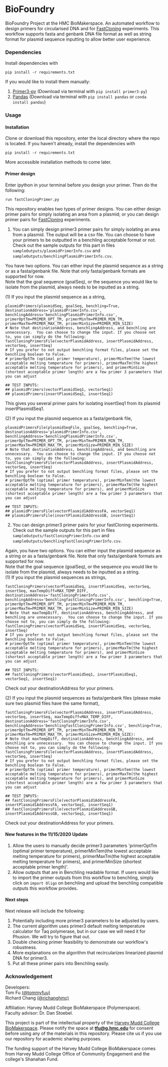 # BioFoundry

BioFoundry Project at the HMC BioMakerspace. An automated workflow to design primers for circularised DNA and for [FastCloning](https://bmcbiotechnol.biomedcentral.com/articles/10.1186/1472-6750-11-92) experiments. This workflow supports fasta and genbank DNA file format as well as string format for plasmid sequence inputting to allow better user experience.

### Dependencies

Install dependencies with

```
pip install -r requirements.txt
```

If you would like to install them manually:

1. [Primer3-py](https://libnano.github.io/primer3-py/index.html) (Download via terminal with `pip install primer3-py`)
2. [Pandas](https://pandas.pydata.org/pandas-docs/stable/index.html) (Download via terminal with `pip install pandas` or `conda install pandas`)

### Usage

#### Installation

Clone or download this repository, enter the local directory where the repo is located. If you haven't already, install the dependencies with

```
pip install -r requirements.txt
```

More accessible installation methods to come later.

#### Primer design

Enter ipython in your terminal before you design your primer. Then do the following:

```
run fastCloningPrimer.py
```

This repository enables two types of primer designs. You can either design primer pairs for simply isolating an area from a plasmid; or you can design primer pairs for [FastCloning](https://bmcbiotechnol.biomedcentral.com/articles/10.1186/1472-6750-11-92) experiments.

1. You can simply design primer3 primer pairs for simply isolating an area from a plasmid. The output will be a csv file. You can choose to have your primers to be outputted in a benchling acceptable format or not. Check out the sample outputs for this part in files `sampleOutputs/plasmidPrimerInfo.csv` and `sampleOutputs/benchlingPlasmidPrimerInfo.csv`.

You have two options. You can either input the plasmid sequence as a string or as a fasta/genbank file. Note that only fasta/genbank formats are supported for now.\
Note that the goal sequence (goalSeq), or the sequence you would like to isolate from the plasmid, always needs to be inputted as a string.

(1) If you input the plasmid sequence as a string,

```
plasmidPrimers(plasmidSeq, goalSeq, benchling=True, destinationAddress='plasmidPrimerInfo.csv', benchlingAddress='benchlingPlasmidPrimerInfo.csv', primerOptTm=PRIMER_OPT_TM, primerMinTm=PRIMER_MIN_TM, primerMaxTm=PRIMER_MAX_TM, primerMinSize=PRIMER_MIN_SIZE)
# Note that destinationAddress, benchlingAddress, and benchling are unnecessary.  You can choose to change the input. If you choose not to, you can simply do the following:
fastCloningPrimersFile(vectorPlasmidAddress, insertPlasmidAddress, vectorSeq, insertSeq)
# If you prefer to not output benchling format files, please set the benchling boolean to False.
# primerOptTm (optimal primer temperature), primerMinTem(the lowest acceptable melting temperature for primers), primerMaxTm(the highest acceptable melting temperature for primers), and primerMinSize (shortest acceptable primer length) are a few primer 3 parameters that you can adjust

## TEST INPUTS:
## plasmidPrimers(vectorPlasmidSeq1, vectorSeq1)
## plasmidPrimers(insertPlasmidSeq1, insertSeq1)
```

This gives you several primer pairs for isolating insertSeq1 from its plasmid insertPlasmidSeq1.

(2) If you input the plasmid sequence as a fasta/genbank file,

```
plasmidPrimersFile(plasmidSeqFile, goalSeq, benchling=True, destinationAddress='plasmidPrimerInfo.csv', benchlingAddress='benchlingPlasmidPrimerInfo.csv', primerOptTm=PRIMER_OPT_TM, primerMinTm=PRIMER_MIN_TM, primerMaxTm=PRIMER_MAX_TM, primerMinSize=PRIMER_MIN_SIZE)
# Note that destinationAddress, benchlingAddress, and benchling are unnecessary.  You can choose to change the input. If you choose not to, you can simply do the following:
fastCloningPrimersFile(vectorPlasmidAddress, insertPlasmidAddress, vectorSeq, insertSeq)
# If you prefer to not output benchling format files, please set the benchling boolean to False.
# primerOptTm (optimal primer temperature), primerMinTem(the lowest acceptable melting temperature for primers), primerMaxTm(the highest acceptable melting temperature for primers), and primerMinSize (shortest acceptable primer length) are a few primer 3 parameters that you can adjust

## TEST INPUTS:
## plasmidPrimersFile(vectorPlasmid1AddressFA, vectorSeq1)
## plasmidPrimersFile(insertPlasmid1AddressGB, insertSeq1)
```

2. You can design primer3 primer pairs for your fastCloning experiments. Check out the sample outputs for this part in files `sampleOutputs/fastCloningPrimerInfo.csv` and `sampleOutputs/benchlingfastCloningPrimerInfo.csv`.

Again, you have two options. You can either input the plasmid sequence as a string or as a fasta/genbank file. Note that only fasta/genbank formats are supported for now.\
Note that the goal sequence (goalSeq), or the sequence you would like to isolate from the plasmid, always needs to be inputted as a string.\
(1) If you input the plasmid sequences as strings,

```
fastCloningPrimers(vectorPlasmidSeq, insertPlasmidSeq, vectorSeq, insertSeq, maxTempDiff=MAX_TEMP_DIFF, destinationAddress='fastCloningPrimerInfo.csv', benchlingAddress='benchlingfastCloningPrimerInfo.csv', benchling=True, primerOptTm=PRIMER_OPT_TM, primerMinTm=PRIMER_MIN_TM, primerMaxTm=PRIMER_MAX_TM, primerMinSize=PRIMER_MIN_SIZE)
# Note that maxTempDiff, destinationAddress, benchlingAddress, and benchling are unnecessary.  You can choose to change the input. If you choose not to, you can simply do the following:
fastCloningPrimers(vectorPlasmidSeq, insertPlasmidSeq, vectorSeq, insertSeq)
# If you prefer to not output benchling format files, please set the benchling boolean to False.
# primerOptTm (optimal primer temperature), primerMinTem(the lowest acceptable melting temperature for primers), primerMaxTm(the highest acceptable melting temperature for primers), and primerMinSize (shortest acceptable primer length) are a few primer 3 parameters that you can adjust

## TEST INPUTS:
## fastCloningPrimers(vectorPlasmidSeq1, insertPlasmidSeq1, vectorSeq1, insertSeq1)
```

Check out your destinationAddress for your primers.

(2) If you input the plasmid sequences as fasta/genbank files (please make sure two plasmid files have the same format),

```
fastCloningPrimersFile(vectorPlasmidAddress, insertPlasmidAddress, vectorSeq, insertSeq, maxTempDiff=MAX_TEMP_DIFF, destinationAddress='fastCloningPrimerInfo.csv', benchlingAddress='benchlingfastCloningPrimerInfo.csv', benchling=True, primerOptTm=PRIMER_OPT_TM, primerMinTm=PRIMER_MIN_TM, primerMaxTm=PRIMER_MAX_TM, primerMinSize=PRIMER_MIN_SIZE):
# Note that maxTempDiff, destinationAddress, benchlingAddress, and benchling are unnecessary.  You can choose to change the input. If you choose not to, you can simply do the following:
fastCloningPrimersFile(vectorPlasmidAddress, insertPlasmidAddress, vectorSeq, insertSeq)
# If you prefer to not output benchling format files, please set the benchling boolean to False.
# primerOptTm (optimal primer temperature), primerMinTem(the lowest acceptable melting temperature for primers), primerMaxTm(the highest acceptable melting temperature for primers), and primerMinSize (shortest acceptable primer length) are a few primer 3 parameters that you can adjust

## TEST INPUTS:
## fastCloningPrimersFile(vectorPlasmid1AddressFA, insertPlasmid1AddressFA, vectorSeq1, insertSeq1)
## fastCloningPrimersFile(vectorPlasmid1AddressGB, insertPlasmid1AddressGB, vectorSeq1, insertSeq1)
```

Check out your destinationAddress for your primers.

#### New features in the 11/15/2020 Update

1. Allow the users to manually decide primer3 parameters 'primerOptTm (optimal primer temperature), primerMinTem(the lowest acceptable melting temperature for primers), primerMaxTm(the highest acceptable melting temperature for primers), and primerMinSize (shortest acceptable primer length)'.
2. Allow outputs that are in Benchling readable format. If users would like to import the primer outputs from this workflow to benchling, simply click on `import Oligo` on benchling and upload the benchling compatible outputs this workflow provides.

#### Next steps

Next release will include the following:

1. Potentially including more primer3 parameters to be adjusted by users.
2. The current algorithm uses primer3 default melting temperature calculator for Taq polymerase, but in our case we will need it for Phusion. We will try to figure that out.
3. Double checking primer feasibility to demonstrate our workflow's robustness.
4. More explanations on the algorithm that recircularizes linearized plasmid DNA for primer3.
5. Put all these primer pairs into Benchling easily.

### Acknowledgement

Developers:\
Tom Fu [(@tommyfuu)](https://github.com/tommyfuu)\
Richard Chang [(@richanghmc)](https://github.com/richanghmc)

Affiliation: Harvey Mudd College BioMakerspace (Polymerspace). \
Faculty advisor: Dr. Dan Stoebel.

This project is part of the intellectual property of the [Harvey Mudd College BioMakerspace](https://biomakerspace.com/). Please notify the space at **tfu@g.hmc.edu** for consent before using any of the materials in this repository. Please cite us if you use our repository for academic sharing purposes.

The funding support of the Harvey Mudd College BioMakerspace comes from Harvey Mudd College Office of Community Engagement and the college's Shanahan Fund.
